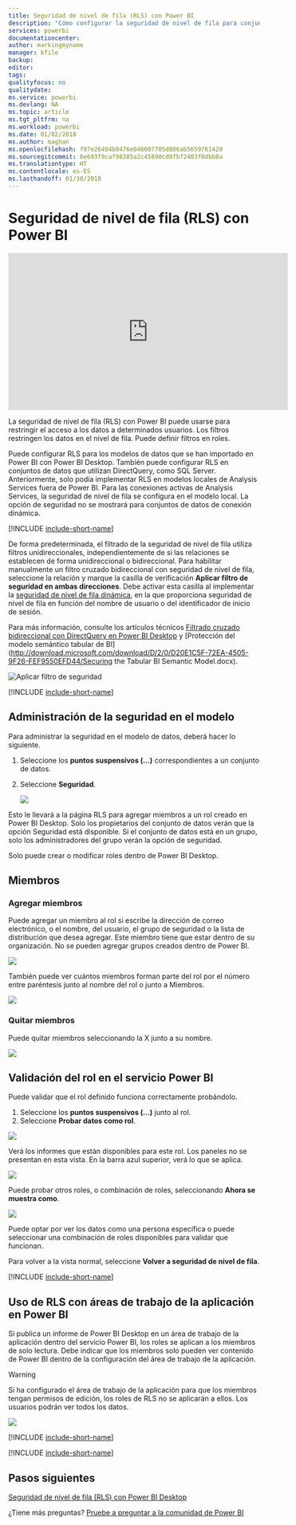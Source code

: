 ```yaml
---
title: Seguridad de nivel de fila (RLS) con Power BI
description: "Cómo configurar la seguridad de nivel de fila para conjuntos de datos importados, y DirectQuery, dentro del servicio Power BI."
services: powerbi
documentationcenter: 
author: markingmyname
manager: kfile
backup: 
editor: 
tags: 
qualityfocus: no
qualitydate: 
ms.service: powerbi
ms.devlang: NA
ms.topic: article
ms.tgt_pltfrm: na
ms.workload: powerbi
ms.date: 01/02/2018
ms.author: maghan
ms.openlocfilehash: f97e26494b0476e046007705d806ab5659761420
ms.sourcegitcommit: 6e693f9caf98385a2c45890cd0fbf2403f0dbb8a
ms.translationtype: HT
ms.contentlocale: es-ES
ms.lasthandoff: 01/30/2018
---
```

# <a name="row-level-security-rls-with-power-bi"></a>Seguridad de nivel de fila (RLS) con Power BI
<iframe width="560" height="315" src="https://www.youtube.com/embed/67fK0GoVQ80?showinfo=0" frameborder="0" allowfullscreen></iframe>

La seguridad de nivel de fila (RLS) con Power BI puede usarse para restringir el acceso a los datos a determinados usuarios. Los filtros restringen los datos en el nivel de fila. Puede definir filtros en roles.

Puede configurar RLS para los modelos de datos que se han importado en Power BI con Power BI Desktop. También puede configurar RLS en conjuntos de datos que utilizan DirectQuery, como SQL Server. Anteriormente, solo podía implementar RLS en modelos locales de Analysis Services fuera de Power BI. Para las conexiones activas de Analysis Services, la seguridad de nivel de fila se configura en el modelo local. La opción de seguridad no se mostrará para conjuntos de datos de conexión dinámica.

[!INCLUDE [include-short-name](./includes/rls-desktop-define-roles.md)]

De forma predeterminada, el filtrado de la seguridad de nivel de fila utiliza filtros unidireccionales, independientemente de si las relaciones se establecen de forma unidireccional o bidireccional. Para habilitar manualmente un filtro cruzado bidireccional con seguridad de nivel de fila, seleccione la relación y marque la casilla de verificación **Aplicar filtro de seguridad en ambas direcciones**. Debe activar esta casilla al implementar la [seguridad de nivel de fila dinámica](https://docs.microsoft.com/en-us/sql/analysis-services/supplemental-lesson-implement-dynamic-security-by-using-row-filters), en la que proporciona seguridad de nivel de fila en función del nombre de usuario o del identificador de inicio de sesión. 

Para más información, consulte los artículos técnicos [Filtrado cruzado bidireccional con DirectQuery en Power BI Desktop](desktop-bidirectional-filtering.md) y [Protección del modelo semántico tabular de BI](http://download.microsoft.com/download/D/2/0/D20E1C5F-72EA-4505-9F26-FEF9550EFD44/Securing the Tabular BI Semantic Model.docx).

![Aplicar filtro de seguridad](media/service-admin-rls/rls-apply-security-filter.png)


[!INCLUDE [include-short-name](./includes/rls-desktop-view-as-roles.md)]

## <a name="manage-security-on-your-model"></a>Administración de la seguridad en el modelo
Para administrar la seguridad en el modelo de datos, deberá hacer lo siguiente.

1. Seleccione los **puntos suspensivos (...)** correspondientes a un conjunto de datos.
2. Seleccione **Seguridad**.
   
   ![](media/service-admin-rls/rls-security.png)

Esto le llevará a la página RLS para agregar miembros a un rol creado en Power BI Desktop. Solo los propietarios del conjunto de datos verán que la opción Seguridad está disponible. Si el conjunto de datos está en un grupo, solo los administradores del grupo verán la opción de seguridad. 

Solo puede crear o modificar roles dentro de Power BI Desktop.

## <a name="working-with-members"></a>Miembros
### <a name="add-members"></a>Agregar miembros
Puede agregar un miembro al rol si escribe la dirección de correo electrónico, o el nombre, del usuario, el grupo de seguridad o la lista de distribución que desea agregar. Este miembro tiene que estar dentro de su organización. No se pueden agregar grupos creados dentro de Power BI.

![](media/service-admin-rls/rls-add-member.png)

También puede ver cuántos miembros forman parte del rol por el número entre paréntesis junto al nombre del rol o junto a Miembros.

![](media/service-admin-rls/rls-member-count.png)

### <a name="remove-members"></a>Quitar miembros
Puede quitar miembros seleccionando la X junto a su nombre. 

![](media/service-admin-rls/rls-remove-member.png)

## <a name="validating-the-role-within-the-power-bi-service"></a>Validación del rol en el servicio Power BI
Puede validar que el rol definido funciona correctamente probándolo. 

1. Seleccione los **puntos suspensivos (...)** junto al rol.
2. Seleccione **Probar datos como rol**.

![](media/service-admin-rls/rls-test-role.png)

Verá los informes que están disponibles para este rol. Los paneles no se presentan en esta vista. En la barra azul superior, verá lo que se aplica.

![](media/service-admin-rls/rls-test-role2.png)

Puede probar otros roles, o combinación de roles, seleccionando **Ahora se muestra como**.

![](media/service-admin-rls/rls-test-role3.png)

Puede optar por ver los datos como una persona específica o puede seleccionar una combinación de roles disponibles para validar que funcionan. 

Para volver a la vista normal, seleccione **Volver a seguridad de nivel de fila**.

[!INCLUDE [include-short-name](./includes/rls-usernames.md)]

## <a name="using-rls-with-app-workspaces-in-power-bi"></a>Uso de RLS con áreas de trabajo de la aplicación en Power BI
Si publica un informe de Power BI Desktop en un área de trabajo de la aplicación dentro del servicio Power BI, los roles se aplican a los miembros de solo lectura. Debe indicar que los miembros solo pueden ver contenido de Power BI dentro de la configuración del área de trabajo de la aplicación.

> [!WARNING]
> Si ha configurado el área de trabajo de la aplicación para que los miembros tengan permisos de edición, los roles de RLS no se aplicarán a ellos. Los usuarios podrán ver todos los datos.
> 
> 

![](media/service-admin-rls/rls-group-settings.png)

[!INCLUDE [include-short-name](./includes/rls-limitations.md)]

[!INCLUDE [include-short-name](./includes/rls-faq.md)]

## <a name="next-steps"></a>Pasos siguientes
[Seguridad de nivel de fila (RLS) con Power BI Desktop](desktop-rls.md)  

¿Tiene más preguntas? [Pruebe a preguntar a la comunidad de Power BI](http://community.powerbi.com/)

